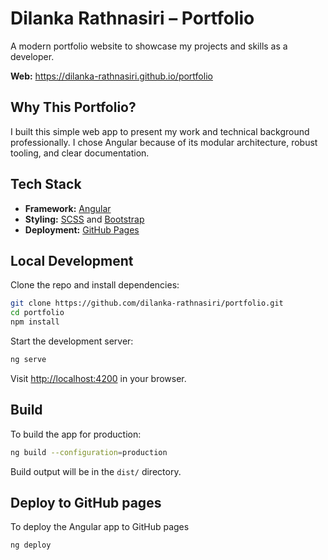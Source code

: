 # Dilanka Rathnasiri – Portfolio

A modern portfolio website to showcase my projects and skills as a developer.

**Web:** https://dilanka-rathnasiri.github.io/portfolio

## Why This Portfolio?

I built this simple web app to present my work and technical background professionally. I chose Angular because of its modular architecture, robust tooling, and clear documentation.

## Tech Stack

- **Framework:** [Angular](https://angular.dev/)
- **Styling:** [SCSS](https://sass-lang.com/) and [Bootstrap](https://getbootstrap.com/)
- **Deployment:** [GitHub Pages](https://pages.github.com/)

## Local Development

Clone the repo and install dependencies:

```bash
git clone https://github.com/dilanka-rathnasiri/portfolio.git
cd portfolio
npm install
```

Start the development server:

```bash
ng serve
```

Visit [http://localhost:4200](http://localhost:4200) in your browser.

## Build

To build the app for production:

```bash
ng build --configuration=production
```

Build output will be in the `dist/` directory.

## Deploy to GitHub pages

To deploy the Angular app to GitHub pages

```bash
ng deploy
```
